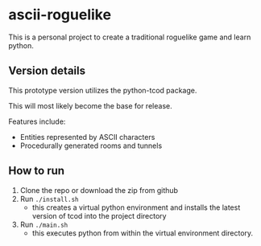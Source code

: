 # ascii-roguelike
This is a personal project to create a traditional roguelike game and learn python.

## Version details
This prototype version utilizes the python-tcod package.

This will most likely become the base for release.

Features include:
- Entities represented by ASCII characters
- Procedurally generated rooms and tunnels

## How to run
1. Clone the repo or download the zip from github
2. Run `./install.sh`
    - this creates a virtual python environment and installs the latest version of tcod into the project directory
3. Run `./main.sh`
    - this executes python from within the virtual environment directory.
    

